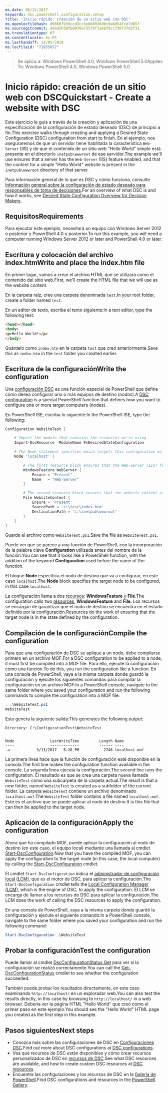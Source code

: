 ```yaml
---
ms.date: 06/12/2017
keywords: dsc,powershell,configuration,setup
title: 'Inicio rápido: creación de un sitio web con DSC'
ms.openlocfilehash: d98607939ccd3cc5e660936d8c0a6d54fce7d65f
ms.sourcegitcommit: debd2b38fb8070a7357bf1a4bf9cc736f3702f31
ms.translationtype: HT
ms.contentlocale: es-ES
ms.lasthandoff: 12/05/2019
ms.locfileid: "71955072"
---
```

> <span data-ttu-id="00391-103">Se aplica a: Windows PowerShell 4.0, Windows PowerShell 5.0</span><span class="sxs-lookup"><span data-stu-id="00391-103">Applies To: Windows PowerShell 4.0, Windows PowerShell 5.0</span></span>

# <a name="quickstart---create-a-website-with-dsc"></a><span data-ttu-id="00391-104">Inicio rápido: creación de un sitio web con DSC</span><span class="sxs-lookup"><span data-stu-id="00391-104">Quickstart - Create a website with DSC</span></span>

<span data-ttu-id="00391-105">Este ejercicio le guía a través de la creación y aplicación de una especificación de la configuración de estado deseado (DSC) de principio a fin.</span><span class="sxs-lookup"><span data-stu-id="00391-105">This exercise walks through creating and applying a Desired State Configuration (DSC) configuration from start to finish.</span></span>
<span data-ttu-id="00391-106">En el ejemplo, nos aseguraremos de que un servidor tiene habilitada la característica `Web-Server` (IIS) y de que el contenido de un sitio web "Hello World" simple está presente en el directorio `inetpub\wwwroot` de ese servidor.</span><span class="sxs-lookup"><span data-stu-id="00391-106">The example we'll use ensures that a server has the `Web-Server` (IIS) feature enabled, and that the content for a simple "Hello World" website is present in the `inetpub\wwwroot` directory of that server.</span></span>

<span data-ttu-id="00391-107">Para información general de lo que es DSC y cómo funciona, consulte [Información general sobre la configuración de estado deseado para responsables de toma de decisiones](../overview/decisionMaker.md).</span><span class="sxs-lookup"><span data-stu-id="00391-107">For an overview of what DSC is and how it works, see [Desired State Configuration Overview for Decision Makers](../overview/decisionMaker.md).</span></span>

## <a name="requirements"></a><span data-ttu-id="00391-108">Requisitos</span><span class="sxs-lookup"><span data-stu-id="00391-108">Requirements</span></span>

<span data-ttu-id="00391-109">Para ejecutar este ejemplo, necesitará un equipo con Windows Server 2012 o posterior y PowerShell 4.0 o posterior.</span><span class="sxs-lookup"><span data-stu-id="00391-109">To run this example, you will need a computer running Windows Server 2012 or later and PowerShell 4.0 or later.</span></span>

## <a name="write-and-place-the-indexhtm-file"></a><span data-ttu-id="00391-110">Escritura y colocación del archivo index.htm</span><span class="sxs-lookup"><span data-stu-id="00391-110">Write and place the index.htm file</span></span>

<span data-ttu-id="00391-111">En primer lugar, vamos a crear el archivo HTML que se utilizará como el contenido del sitio web.</span><span class="sxs-lookup"><span data-stu-id="00391-111">First, we'll create the HTML file that we will use as the website content.</span></span>

<span data-ttu-id="00391-112">En la carpeta raíz, cree una carpeta denominada `test`.</span><span class="sxs-lookup"><span data-stu-id="00391-112">In your root folder, create a folder named `test`.</span></span>

<span data-ttu-id="00391-113">En un editor de texto, escriba el texto siguiente:</span><span class="sxs-lookup"><span data-stu-id="00391-113">In a text editor, type the following text:</span></span>

```html
<head></head>
<body>
<p>Hello World!</p>
</body>
```

<span data-ttu-id="00391-114">Guárdelo como `index.htm` en la carpeta `test` que creó anteriormente.</span><span class="sxs-lookup"><span data-stu-id="00391-114">Save this as `index.htm` in the `test` folder you created earlier.</span></span>

## <a name="write-the-configuration"></a><span data-ttu-id="00391-115">Escritura de la configuración</span><span class="sxs-lookup"><span data-stu-id="00391-115">Write the configuration</span></span>

<span data-ttu-id="00391-116">Una [configuración DSC](../configurations/configurations.md) es una función especial de PowerShell que define cómo desea configurar uno o más equipos de destino (nodos).</span><span class="sxs-lookup"><span data-stu-id="00391-116">A [DSC configuration](../configurations/configurations.md) is a special PowerShell function that defines how you want to configure one or more target computers (nodes).</span></span>

<span data-ttu-id="00391-117">En PowerShell ISE, escriba lo siguiente:</span><span class="sxs-lookup"><span data-stu-id="00391-117">In the PowerShell ISE, type the following:</span></span>

```powershell
Configuration WebsiteTest {

    # Import the module that contains the resources we're using.
    Import-DscResource -ModuleName PsDesiredStateConfiguration

    # The Node statement specifies which targets this configuration will be applied to.
    Node 'localhost' {

        # The first resource block ensures that the Web-Server (IIS) feature is enabled.
        WindowsFeature WebServer {
            Ensure = "Present"
            Name   = "Web-Server"
        }

        # The second resource block ensures that the website content copied to the website root folder.
        File WebsiteContent {
            Ensure = 'Present'
            SourcePath = 'c:\test\index.htm'
            DestinationPath = 'c:\inetpub\wwwroot'
        }
    }
}
```

<span data-ttu-id="00391-118">Guarde el archivo como `WebsiteTest.ps1`.</span><span class="sxs-lookup"><span data-stu-id="00391-118">Save the file as `WebsiteTest.ps1`.</span></span>

<span data-ttu-id="00391-119">Puede ver que se parece a una función de PowerShell, con la incorporación de la palabra clave **Configuration** utilizada antes del nombre de la función.</span><span class="sxs-lookup"><span data-stu-id="00391-119">You can see that it looks like a PowerShell function, with the addition of the keyword **Configuration** used before the name of the function.</span></span>

<span data-ttu-id="00391-120">El bloque **Node** especifica el nodo de destino que va a configurar, en este caso `localhost`.</span><span class="sxs-lookup"><span data-stu-id="00391-120">The **Node** block specifies the target node to be configured, in this case `localhost`.</span></span>

<span data-ttu-id="00391-121">La configuración llama a dos [recursos](../resources/resources.md): **WindowsFeature** y **File**.</span><span class="sxs-lookup"><span data-stu-id="00391-121">The configuration calls two [resources](../resources/resources.md), **WindowsFeature** and **File**.</span></span>
<span data-ttu-id="00391-122">Los recursos se encargan de garantizar que el nodo de destino se encuentra en el estado definido por la configuración.</span><span class="sxs-lookup"><span data-stu-id="00391-122">Resources do the work of ensuring that the target node is in the state defined by the configuration.</span></span>

## <a name="compile-the-configuration"></a><span data-ttu-id="00391-123">Compilación de la configuración</span><span class="sxs-lookup"><span data-stu-id="00391-123">Compile the configuration</span></span>

<span data-ttu-id="00391-124">Para que una configuración de DSC se aplique a un nodo, debe compilarse primero en un archivo MOF.</span><span class="sxs-lookup"><span data-stu-id="00391-124">For a DSC configuration to be applied to a node, it must first be compiled into a MOF file.</span></span>
<span data-ttu-id="00391-125">Para ello, ejecute la configuración como una función.</span><span class="sxs-lookup"><span data-stu-id="00391-125">To do this, you run the configuration like a function.</span></span>
<span data-ttu-id="00391-126">En una consola de PowerShell, vaya a la misma carpeta donde guardó la configuración y ejecute los siguientes comandos para compilar la configuración en un archivo MOF:</span><span class="sxs-lookup"><span data-stu-id="00391-126">In a PowerShell console, navigate to the same folder where you saved your configuration and run the following commands to compile the configuration into a MOF file:</span></span>

```powershell
. .\WebsiteTest.ps1
WebsiteTest
```

<span data-ttu-id="00391-127">Esto genera la siguiente salida:</span><span class="sxs-lookup"><span data-stu-id="00391-127">This generates the following output:</span></span>

```
Directory: C:\ConfigurationTest\WebsiteTest


Mode                LastWriteTime         Length Name
----                -------------         ------ ----
-a----        3/13/2017   5:20 PM           2746 localhost.mof
```

<span data-ttu-id="00391-128">La primera línea hace que la función de configuración esté disponible en la consola.</span><span class="sxs-lookup"><span data-stu-id="00391-128">The first line makes the configuration function available in the console.</span></span>
<span data-ttu-id="00391-129">La segunda línea ejecuta la configuración.</span><span class="sxs-lookup"><span data-stu-id="00391-129">The second line runs the configuration.</span></span>
<span data-ttu-id="00391-130">El resultado es que se crea una carpeta nueva llamada `WebsiteTest` como una subcarpeta de la carpeta actual.</span><span class="sxs-lookup"><span data-stu-id="00391-130">The result is that a new folder, named `WebsiteTest` is created as a subfolder of the current folder.</span></span>
<span data-ttu-id="00391-131">La carpeta `WebsiteTest` contiene un archivo denominado `localhost.mof`.</span><span class="sxs-lookup"><span data-stu-id="00391-131">The `WebsiteTest` folder contains a file named `localhost.mof`.</span></span>
<span data-ttu-id="00391-132">Este es el archivo que se puede aplicar al nodo de destino.</span><span class="sxs-lookup"><span data-stu-id="00391-132">It is this file that can then be applied to the target node.</span></span>

## <a name="apply-the-configuration"></a><span data-ttu-id="00391-133">Aplicación de la configuración</span><span class="sxs-lookup"><span data-stu-id="00391-133">Apply the configuration</span></span>

<span data-ttu-id="00391-134">Ahora que ha compilado MOF, puede aplicar la configuración al nodo de destino (en este caso, el equipo local) mediante una llamada al cmdlet [Start-DscConfiguration](/powershell/module/psdesiredstateconfiguration/start-dscconfiguration).</span><span class="sxs-lookup"><span data-stu-id="00391-134">Now that you have the compiled MOF, you can apply the configuration to the target node (in this case, the local computer) by calling the [Start-DscConfiguration](/powershell/module/psdesiredstateconfiguration/start-dscconfiguration) cmdlet.</span></span>

<span data-ttu-id="00391-135">El cmdlet `Start-DscConfiguration` indica el [administrador de configuración local (LCM)](../managing-nodes/metaConfig.md), que es el motor de DSC, para aplicar la configuración.</span><span class="sxs-lookup"><span data-stu-id="00391-135">The `Start-DscConfiguration` cmdlet tells the [Local Configuration Manager (LCM)](../managing-nodes/metaConfig.md), which is the engine of DSC, to apply the configuration.</span></span>
<span data-ttu-id="00391-136">El LCM se encarga de llamar a los recursos de DSC para aplicar la configuración.</span><span class="sxs-lookup"><span data-stu-id="00391-136">The LCM does the work of calling the DSC resources to apply the configuration.</span></span>

<span data-ttu-id="00391-137">En una consola de PowerShell, vaya a la misma carpeta donde guardó la configuración y ejecute el siguiente comando:</span><span class="sxs-lookup"><span data-stu-id="00391-137">In a PowerShell console, navigate to the same folder where you saved your configuration and run the following command:</span></span>

```powershell
Start-DscConfiguration .\WebsiteTest
```

## <a name="test-the-configuration"></a><span data-ttu-id="00391-138">Probar la configuración</span><span class="sxs-lookup"><span data-stu-id="00391-138">Test the configuration</span></span>

<span data-ttu-id="00391-139">Puede llamar al cmdlet [DscConfigurationStatus Get](/powershell/module/psdesiredstateconfiguration/get-dscconfigurationstatus) para ver si la configuración se realizó correctamente.</span><span class="sxs-lookup"><span data-stu-id="00391-139">You can call the [Get-DscConfigurationStatus](/powershell/module/psdesiredstateconfiguration/get-dscconfigurationstatus) cmdlet to see whether the configuration succeeded.</span></span>

<span data-ttu-id="00391-140">También puede probar los resultados directamente, en este caso examinando `http://localhost/` en un explorador web.</span><span class="sxs-lookup"><span data-stu-id="00391-140">You can also test the results directly, in this case by browsing to `http://localhost/` in a web browser.</span></span>
<span data-ttu-id="00391-141">Debería ver la página HTML "Hello World" que creó como el primer paso en este ejemplo.</span><span class="sxs-lookup"><span data-stu-id="00391-141">You should see the "Hello World" HTML page you created as the first step in this example.</span></span>

## <a name="next-steps"></a><span data-ttu-id="00391-142">Pasos siguientes</span><span class="sxs-lookup"><span data-stu-id="00391-142">Next steps</span></span>

- <span data-ttu-id="00391-143">Conozca más sobre las configuraciones de DSC en [Configuraciones DSC](../configurations/configurations.md).</span><span class="sxs-lookup"><span data-stu-id="00391-143">Find out more about DSC configurations at [DSC configurations](../configurations/configurations.md).</span></span>
- <span data-ttu-id="00391-144">Vea qué recursos de DSC están disponibles y cómo crear recursos personalizados de DSC en [recursos de DSC](../resources/resources.md).</span><span class="sxs-lookup"><span data-stu-id="00391-144">See what DSC resources are available, and how to create custom DSC resources at [DSC resources](../resources/resources.md).</span></span>
- <span data-ttu-id="00391-145">Encuentre las configuraciones y los recursos de DSC en la [Galería de PowerShell](https://www.powershellgallery.com/).</span><span class="sxs-lookup"><span data-stu-id="00391-145">Find DSC configurations and resources in the [PowerShell Gallery](https://www.powershellgallery.com/).</span></span>
